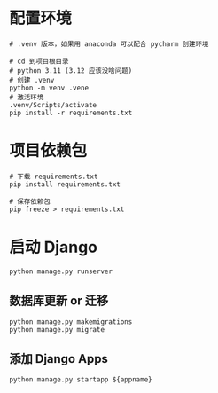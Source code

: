 # 配置环境 

```shell
# .venv 版本，如果用 anaconda 可以配合 pycharm 创建环境

# cd 到项目根目录
# python 3.11 (3.12 应该没啥问题)
# 创建 .venv
python -m venv .vene
# 激活环境
.venv/Scripts/activate
pip install -r requirements.txt
```

# 项目依赖包

```shell
# 下载 requirements.txt
pip install requirements.txt

# 保存依赖包
pip freeze > requirements.txt
```

# 启动 Django
```shell
python manage.py runserver
```

## 数据库更新 or 迁移
```shell
python manage.py makemigrations
python manage.py migrate
```

## 添加 Django Apps
```shell
python manage.py startapp ${appname}
```